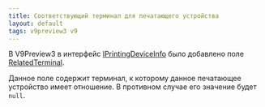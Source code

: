 ```yaml
---
title: Соответствующий терминал для печатающего устройства
layout: default
tags: v9preview3 v9
---
```


В V9Preview3 в интерфейс [IPrintingDeviceInfo](https://iiko.github.io/front.api.sdk/v9/html/Properties_T_Resto_Front_Api_Data_Device_IPrintingDeviceInfo.htm) было добавлено поле [RelatedTerminal](https://iiko.github.io/front.api.sdk/v9/html/P_Resto_Front_Api_Data_Device_IPrintingDeviceInfo_RelatedTerminal.htm).

Данное поле содержит терминал, к которому данное печатающее устройство имеет отношение. В противном случае его значение будет `null`.
